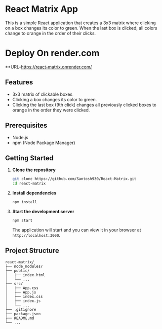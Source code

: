 # React Matrix App

This is a simple React application that creates a 3x3 matrix where clicking on a box changes its color to green. When the last box is clicked, all colors change to orange in the order of their clicks.

# Deploy On render.com

**URL-https://react-matrix.onrender.com/

## Features

- 3x3 matrix of clickable boxes.
- Clicking a box changes its color to green.
- Clicking the last box (9th click) changes all previously clicked boxes to orange in the order they were clicked.

## Prerequisites

- Node.js
- npm (Node Package Manager)

## Getting Started

1. **Clone the repository**

   ```bash
   git clone https://github.com/Santosh930/React-Matrix.git
   cd react-matrix
   ```

2. **Install dependencies**

   ```bash
   npm install
   ```

3. **Start the development server**

   ```bash
   npm start
   ```

   The application will start and you can view it in your browser at `http://localhost:3000`.

## Project Structure

```plaintext
react-matrix/
├── node_modules/
├── public/
│   ├── index.html
│   └── ...
├── src/
│   ├── App.css
│   ├── App.js
│   ├── index.css
│   ├── index.js
│   └── ...
├── .gitignore
├── package.json
├── README.md
└── ...
```
